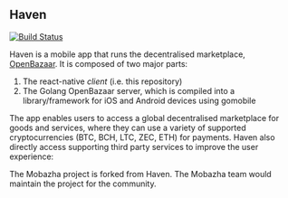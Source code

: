
## Haven
[![Build Status](https://app.bitrise.io/app/9c4f0ff60d38782d/status.svg?token=PdrfhQM1NCRlGC-HFRRwMw&branch=develop)](https://www.bitrise.io/app/9c4f0ff60d38782d)

Haven is a mobile app that runs the decentralised marketplace, [OpenBazaar](https://openbazaar.org). It is composed of two major parts:

1. The react-native _client_ (i.e. this repository)
2. The Golang OpenBazaar server, which is compiled into a library/framework for iOS and Android devices using gomobile

The app enables users to access a global decentralised marketplace for goods and services, where they can use a variety of supported cryptocurrencies (BTC, BCH, LTC, ZEC, ETH) for payments. Haven also directly access supporting third party services to improve the user experience:

The Mobazha project is forked from Haven. The Mobazha team would maintain the project for the community.